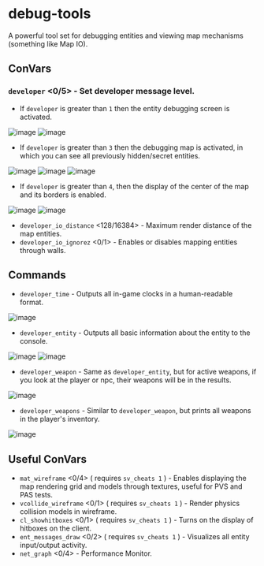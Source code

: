 # debug-tools
A powerful tool set for debugging entities and viewing map mechanisms (something like Map IO).

## ConVars
### `developer` <0/5> - Set developer message level.

- If `developer` is greater than `1` then the entity debugging screen is activated.

![image](https://i.imgur.com/orcs6eW.png)
![image](https://i.imgur.com/VEZa9ZC.png)

- If `developer` is greater than `3` then the debugging map is activated, in which you can see all previously hidden/secret entities.

![image](https://i.imgur.com/iU0TEaG.png)
![image](https://i.imgur.com/mZVWC83.png)
![image](https://i.imgur.com/p8Wvp1o.png)

- If `developer` is greater than `4`, then the display of the center of the map and its borders is enabled.

![image](https://i.imgur.com/tzPJRgW.png)
![image](https://i.imgur.com/62ZhnIT.png)

- `developer_io_distance` <128/16384> - Maximum render distance of the map entities.
- `developer_io_ignorez` <0/1> - Enables or disables mapping entities through walls.

## Commands
- `developer_time` - Outputs all in-game clocks in a human-readable format.

![image](https://i.imgur.com/ywzCpBI.png)

- `developer_entity` - Outputs all basic information about the entity to the console.

![image](https://i.imgur.com/XHxDxtA.png)
![image](https://i.imgur.com/NCkeyly.png)

- `developer_weapon` - Same as `developer_entity`, but for active weapons, if you look at the player or npc, their weapons will be in the results.

![image](https://i.imgur.com/QotllAi.png)

- `developer_weapons` - Similar to `developer_weapon`, but prints all weapons in the player's inventory.

![image](https://i.imgur.com/kTPZeRL.png)

## Useful ConVars
- `mat_wireframe` <0/4> ( requires `sv_cheats 1` ) - Enables displaying the map rendering grid and models through textures, useful for PVS and PAS tests.
- `vcollide_wireframe` <0/1> ( requires `sv_cheats 1` ) - Render physics collision models in wireframe.
- `cl_showhitboxes` <0/1> ( requires `sv_cheats 1` ) - Turns on the display of hitboxes on the client.
- `ent_messages_draw` <0/2> ( requires `sv_cheats 1` ) - Visualizes all entity input/output activity.
- `net_graph` <0/4> - Performance Monitor.
